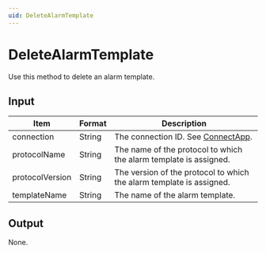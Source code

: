 ```yaml
---
uid: DeleteAlarmTemplate
---
```


# DeleteAlarmTemplate

Use this method to delete an alarm template.

<!-- Available from DataMiner 10.1.9 onwards. -->

## Input

| Item            | Format | Description                                                          |
|-----------------|--------|----------------------------------------------------------------------|
| connection      | String | The connection ID. See [ConnectApp](xref:ConnectApp).                 |
| protocolName    | String | The name of the protocol to which the alarm template is assigned.    |
| protocolVersion | String | The version of the protocol to which the alarm template is assigned. |
| templateName    | String | The name of the alarm template.                                      |

## Output

None.

